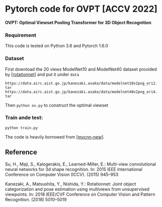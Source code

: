 # Pytorch code for OVPT [ACCV 2022]

**OVPT: Optimal Viewset Pooling Transformer for 3D Object Recognition**

### Requirement

This code is tested on Python 3.6 and Pytorch 1.6.0 

### Dataset

First download the 20 views ModelNet10 and ModelNet40 dataset provided by [[rotationnet]](https://github.com/kanezaki/pytorch-rotationnet) and put it under `data`

`https://data.airc.aist.go.jp/kanezaki.asako/data/modelnet10v2png_ori2.tar`
`https://data.airc.aist.go.jp/kanezaki.asako/data/modelnet40v2png_ori4.tar`

Then `python ov.py` to construct the optimal viewset

### Train ande test:

`python train.py`

The code is heavily borrowed from [[mvcnn-new]](https://github.com/jongchyisu/mvcnn_pytorch).

## Reference

Su, H., Maji, S., Kalogerakis, E., Learned-Miller, E.: Multi-view convolutional neural networks for 3d shape recognition. In: 2015 IEEE International Conference on Computer Vision (ICCV). (2015) 945–953

Kanezaki, A., Matsushita, Y., Nishida, Y.: Rotationnet: Joint object categorization and pose estimation using multiviews from unsupervised viewpoints. In: 2018 IEEE/CVF Conference on Computer Vision and Pattern Recognition. (2018) 5010–5019

